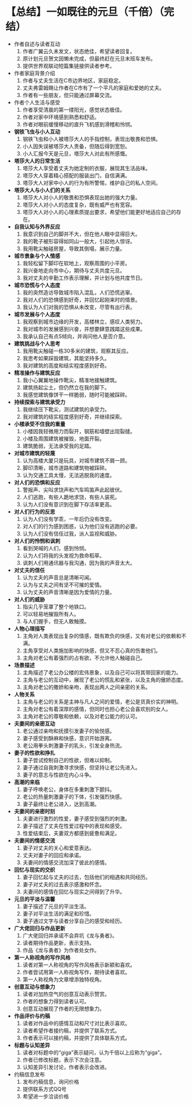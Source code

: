 # 【总结】一如既往的元旦（千倍）（完结）

-   作者自述与读者互动
    1.  作者广翼云久未发文，状态绝佳，希望读者回复。
    2.  原计划元旦贺文因懒未完成，但最终赶在元旦末班车发布。
    3.  提供世界观联动短篇集链接供读者参考。
-   作者家庭背景介绍
    1.  作者与丈夫生活在C市边界地区，家庭稳定。
    2.  丈夫弗雷姆赐让作者在C市有了一个平凡的家庭和爱她的丈夫。
    3.  作者有一些朋友，但只能通过屏幕交流。
-   作者个人生活与感受
    1.  作者享受清晨的第一缕阳光，感觉状态极佳。
    2.  作者对家中环境感到熟悉和舒适。
    3.  作者对眼前缓慢移动的直升飞机感到滑稽和怜悯。
-   **钢铁飞虫与小人互动**
    1.  钢铁飞虫和小人被塔莎大人的手指控制，表现出敬畏和恐惧。
    2.  小人因失误被塔莎大人责备，但随后得到宽恕。
    3.  小人汇报今天是元旦，塔莎大人对此有所感慨。
-   **塔莎大人的日常生活**
    1.  塔莎大人享受着丈夫为她定制的衣服，展现其生活品味。
    2.  塔莎大人穿着精心搭配的服装出门，自信满满。
    3.  塔莎大人对家中小人的行为有所警惕，维护自己的私人空间。
-   **塔莎大人与小人们的关系**
    1.  塔莎大人对小人的敬畏和恐惧表现出她的强大力量。
    2.  塔莎大人对小人的态度复杂，既有威严也有宽容。
    3.  塔莎大人对小人的心理素质提出要求，希望他们能更好地适应自己的存在。
-   **自我认知与外界反应**
    1.  我意识到自己的脚并不大，但在他人眼中显得巨大。
    2.  我的靴子被形容得如同山一般大，引起他人惊讶。
    3.  我用靴尖触碰房屋，导致其倒塌，展示力量。
-   **城市景象与个人情感**
    1.  我轻松留下脚印在软地上，观察周围的小平房。
    2.  我兴奋地走向市中心，期待与丈夫共度元旦。
    3.  我对丈夫的辛勤工作表示理解，并计划与他共度节日。
-   **城市恐慌与个人态度**
    1.  我的突然造访导致城市陷入混乱，人们恐慌逃窜。
    2.  我对人们的恐惧感到好奇，并回忆起刚来时的情景。
    3.  我认为人们对我的恐惧从未改变，尽管有出行表。
-   **城市发展与个人态度**
    1.  我观察到城市边缘的开发，高楼林立，感叹人类努力。
    2.  我对城市的发展感到兴奋，并想要肆意践踏这些成果。
    3.  我承认自己有点S倾向，并询问他人是否介意。
-   **建筑挑战与个人思考**
    1.  我用靴尖触碰一栋30多米的建筑，观察其反应。
    2.  我思考如果踩毁建筑，其能坚持多久。
    3.  我对建筑的高度和结实程度感到好奇。
-   **精准操作与建筑反应**
    1.  我小心翼翼地操作靴尖，精准地接触建筑。
    2.  建筑扬起尘土，但仍然立在我的脚下。
    3.  我感觉建筑像饼干一样脆弱，随时可能被踩碎。
-   **持续探索与建筑承受力**
    1.  我继续压下靴尖，测试建筑的承受力。
    2.  我对建筑的结实程度感到好奇，并继续探索。
-   **小楼承受不住我的重量**
    1.  小楼因我轻微用力而裂开，钢筋和墙壁出现裂缝。
    2.  小楼及周围建筑被摧毁，地面开裂。
    3.  建筑脆弱，无法承受我的足踏。
-   **对城市建筑的轻蔑**
    1.  认为高楼大厦只是玩具，对城市建筑不屑一顾。
    2.  脚印清晰，城市道路和建筑物被踩碎。
    3.  认为交通工具太慢，无法逃脱我的速度。
-   **对人们的恐惧和反应**
    1.  警报声、尖叫求饶声和汽车鸣笛声此起彼伏。
    2.  人们逃跑，有些人跪地求饶，有些人装死。
    3.  认为人们没有意识到在脚下存活率更高。
-   **对人们行为的反思**
    1.  认为人们没有学乖，一年后仍没有改变。
    2.  对人们的行为感到困惑，认为他们没有逃跑的必要。
    3.  认为人们没有信任过我，派人监视和威胁。
-   **对人们的怜悯和讽刺**
    1.  看到哭喊的人们，感到怜悯。
    2.  认为人们将我的头发视为救命稻草。
    3.  讽刺人们用通讯器与我沟通，因为我的声音太大。
-   **对丈夫的信任**
    1.  认为丈夫的声音总是清晰可闻。
    2.  认为与丈夫之间有坚不可摧的爱情。
    3.  认为丈夫的声音清晰是因为爱情的力量。
-   **对人们的威胁**
    1.  指尖几乎笼罩了整个地铁口。
    2.  可以轻易地摧毁所有人。
    3.  与人们握手，但无人敢触摸。
-   **人物心理描写**
    1.  主角对人类表现出复杂的情感，既有欺负的快感，又有对老公的依赖和不满。
    2.  主角享受对人类施加影响的快感，但又不忍心真的伤害他们。
    3.  主角对老公有着强烈的占有欲，不允许他人触碰自己。
-   **场景描述**
    1.  主角描述了老公办公楼的宏伟景象，以及自己可以将其带回家的能力。
    2.  主角与老公的互动中，展现了老公的慌乱和紧张，以及主角的傲娇态度。
    3.  主角对老公的撒娇和亲吻，表现出两人之间亲密的关系。
-   **人物关系**
    1.  主角与老公的关系是主神与凡人之间的爱情，老公是货真价实的神明。
    2.  主角对老公有着深厚的感情，但同时也担心老公会喜欢别的女人。
    3.  主角对老公的尊敬和依赖，以及对老公能力的认可。
-   **夫妻间的亲密互动**
    1.  老公通过亲吻和抚摸引发妻子的愉悦感。
    2.  妻子感受到酥麻和快感，意识开始游离。
    3.  老公用拳头刺激妻子的乳头，引发全身热流。
-   **妻子的性欲和挣扎**
    1.  妻子尝试控制自己的性欲，但难以抑制。
    2.  妻子通过自我刺激寻求快感，但坚持让老公先进入。
    3.  妻子的意志与性欲在内心斗争。
-   **高潮的来临**
    1.  妻子呼唤老公，身体在多重刺激下颤抖。
    2.  老公的热量刺激妻子的下体，引发强烈快感。
    3.  妻子最终让老公进入，达到高潮。
-   **夫妻间的亲密时刻**
    1.  夫妻进行激烈的性爱，妻子感受到强烈的刺激。
    2.  妻子描述了丈夫在性爱过程中的表现和感受。
    3.  性爱结束后，夫妻双方都感到疲惫和满足。
-   **夫妻间的情感交流**
    1.  妻子对丈夫的关心和爱意表达。
    2.  丈夫对妻子的回应和承诺。
    3.  夫妻间的情感交流加深了彼此的感情。
-   **回忆与现实的交织**
    1.  妻子回忆起与丈夫的过去，包括他们的相遇和共同经历。
    2.  妻子对丈夫的过去表示感激和怀念。
    3.  夫妻间的感情在回忆与现实之间得到了升华。
-   **元旦的平淡与温馨**
    1.  妻子描述了元旦的平淡生活。
    2.  妻子对平淡生活的满足和珍惜。
    3.  妻子通过文字与读者分享自己的感受和经历。
-   **广大佬回归与作品更新**
    1.  广大佬回归并承诺不会弃坑《龙与勇者》。
    2.  读者期待作品更新，表示支持。
    3.  作品《龙与勇者》为作者处女作。
-   **第一人称视角的写作风格**
    1.  读者对第一人称视角的写作风格表示新颖和喜欢。
    2.  作者尝试用第一人称视角写作，期待读者喜欢。
    3.  第一人称视角为文章增添独特视角。
-   **创意互动与想象力**
    1.  读者对加热空气的创意互动表示赞赏。
    2.  作者的想象力得到读者认可。
    3.  创意互动展现了作者的无限想象力。
-   **作品评价与约稿**
    1.  读者对作品中的感情互动和尺寸对比表示喜欢。
    2.  读者希望作者接约稿，并提供了联系方式。
    3.  作者表示可以接约稿，并提供了具体联系方式。
-   **标题与认知差异**
    1.  读者对标题中的“giga”表示疑问，认为千倍以上应称为“giga”。
    2.  作者已修改标题，表示下次会注意。
    3.  认知差异引发讨论，作者表示会改进。
-   约稿信息发布
    1.  发布约稿信息，询问价格
    2.  提供联系方式QQ号
    3.  希望进一步洽谈价格